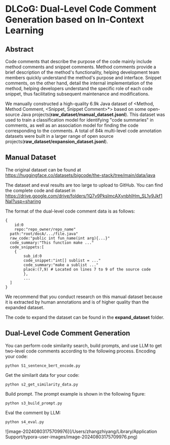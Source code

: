 # DLCoG: Dual-Level Code Comment Generation based on In-Context Learning

## Abstract

Code comments that describe the purpose of the code mainly include method comments and snippet comments. Method comments provide a brief description of the method's functionality, helping development team members quickly understand the method's purpose and interface. Snippet comments, on the other hand, detail the internal implementation of the method, helping developers understand the specific role of each code snippet, thus facilitating subsequent maintenance and modifications. 

We manually constructed a high-quality 6.9k Java dataset of <Method, Method Comment, \<Snippet, Snippet Comment>*> based on some open-source Java projects(**raw_dataset/manual_dataset.jsonl**). This dataset was used to train a classification model for identifying "code summaries" in comments, as well as an association model for finding the code corresponding to the comments. A total of 84k multi-level code annotation datasets were built in a larger range of open source projects(**raw_dataset/expansion_dataset.jsonl**).

## Manual Dataset

The original dataset can be found at https://huggingface.co/datasets/bigcode/the-stack/tree/main/data/java

The dataset and eval results are too large to upload to GitHub. You can find the complete code and dataset in https://drive.google.com/drive/folders/1Q7v9PkslmcAXynbhlHm_SL1y9Jkf1NaI?usp=sharing

The format of the dual-level code comment data is as follows:

```
{
	id:0
	repo:"repo_owner/repo_name"
  path:"root/docA/.../file.java"
  raw_code:"public int fun_name(int arg){...}"
  code_summary:"This function make ..."
  code_snippets:[
  	{
  		sub_id:0
  		code_snippet:"int[] sublist = ..."
  		code_summary:"make a sublist ..."
  		place:(7,9) # Located on lines 7 to 9 of the source code
		},
		...
  ]
}
```

We recommend that you conduct research on this manual dataset because it is extracted by human annotations and is of higher quality than the expanded dataset.

The code to expand the dataset can be found in the **expand_dataset** folder.



## Dual-Level Code Comment Generation

You can perform code similarity search, build prompts, and use LLM to get two-level code comments according to the following process.
Encoding your code:

```
python S1_sentence_bert_encode.py
```

Get the similarit data for your code:

```
python s2_get_similarity_data.py
```

Build prompt. The prompt example is shown in the following figure:

```
python s3_build_prompt.py
```

Eval the comment by LLM:

```
python s4_eval.py
```

![image-20240803175709976](/Users/zhangzhiyang/Library/Application Support/typora-user-images/image-20240803175709976.png)

